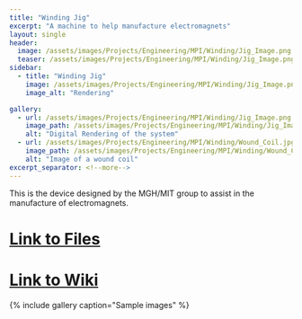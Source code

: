 ```yaml
---
title: "Winding Jig"
excerpt: "A machine to help manufacture electromagnets"
layout: single
header:
  image: /assets/images/Projects/Engineering/MPI/Winding/Jig_Image.png
  teaser: /assets/images/Projects/Engineering/MPI/Winding/Jig_Image.png
sidebar:
  - title: "Winding Jig"
    image: /assets/images/Projects/Engineering/MPI/Winding/Jig_Image.png
    image_alt: "Rendering"

gallery:
  - url: /assets/images/Projects/Engineering/MPI/Winding/Jig_Image.png
    image_path: /assets/images/Projects/Engineering/MPI/Winding/Jig_Image.png
    alt: "Digital Rendering of the system"
  - url: /assets/images/Projects/Engineering/MPI/Winding/Wound_Coil.jpg
    image_path: /assets/images/Projects/Engineering/MPI/Winding/Wound_Coil.jpg
    alt: "Image of a wound coil"
excerpt_separator: <!--more-->
---
```



This is the device designed by the MGH/MIT group to assist in the manufacture of electromagnets. 
# [Link to Files](https://github.com/OS-MPI/MPS)
<!--more-->
# [Link to Wiki](https://github.com/OS-MPI/MPS/wiki)
{% include gallery caption="Sample images" %}
